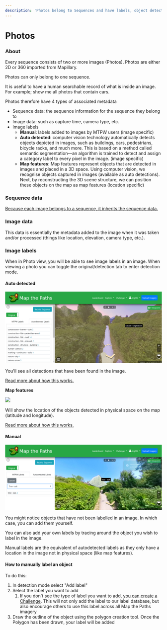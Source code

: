 ```yaml
---
description: 'Photos belong to Sequences and have labels, object detections and view points.'
---
```


# Photos

### About

Every sequence consists of two or more images \(Photos\). Photos are either 2D or 360 imported from Mapillary.

Photos can only belong to one sequence.

It is useful to have a human searchable record of what is inside an image. For example; show me all photos that contain cars.

Photos therefore have 4 types of associated metadata

* Sequence data: the sequence information for the sequence they belong to
* Image data: such as capture time, camera type, etc.
* Image labels
  * **Manual**: labels added to images by MTPW users \(image specific\)
  * **Auto detected**: computer vision technology automatically detects objects depicted in images, such as buildings, cars, pedestrians, bicycle racks, and much more. This is based on a method called semantic segmentation—an algorithm is trained to detect and assign a category label to every pixel in the image. \(image specific\)
  * **Map features**: Map features represent objects that are detected in images and placed in a 3D space. Using computer vision, we recognise objects captured in images \(available as auto detections\). Next, by reconstructing the 3D scene structure, we can position these objects on the map as map features \(location specific\)

### Sequence data

[Because each image belongs to a sequence, it inherits the sequence data.](create.md)

### Image data

This data is essentially the metadata added to the image when it was taken and/or processed \(things like location, elevation, camera type, etc.\).

### Image labels

When in Photo view, you will be able to see image labels in an image. When viewing a photo you can toggle the original/detection tab to enter detection mode.

#### Auto detected

![](../../../.gitbook/assets/89c7003b-ac28-4791-ab88-5b20923b2222.png)

You'll see all detections that have been found in the image.

[Read more about how this works.](https://help.mapillary.com/hc/en-us/articles/115000967191)

**Map features**

![](../../../.gitbook/assets/b3198e7f-e0e7-40d4-b0ac-e35d7850cdb2.png)

Will show the location of the objects detected in physical space on the map \(latitude and longitude\).

[Read more about how this works.](https://help.mapillary.com/hc/en-us/articles/115002332165)

#### Manual

![](../../../.gitbook/assets/download-2-%20%281%29.png)

You might notice objects that have not been labelled in an image. In which case, you can add them yourself.

You can also add your own labels by tracing around the object you wish to label in the image.

Manual labels are the equivalent of autodetected labels as they only have a location in the image not in physical space \(like map features\).

#### How to manually label an object

To do this:

1. In detection mode select "Add label"
2. Select the label you want to add
   1. If you don't see the type of label you want to add, [you can create a Challenge](../challenges.md). This will not only add the label to our label database, but also encourage others to use this label across all Map the Paths imagery
3. Draw the outline of the object using the polygon creation tool. Once the Polygon has been drawn, your label will be added

